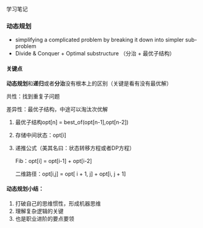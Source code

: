 学习笔记

### 动态规划

* simplifying a complicated problem by breaking it down into simpler sub-problem
* Divide & Conquer + Optimal substructure （分治 + 最优子结构）

#### 关键点

**动态规划**和**递归**或者**分治**没有根本上的区别（关键是看有没有最优解）

共性：找到重复子问题

差异性：最优子结构，中途可以淘汰次优解

1. 最优子结构opt[n] = best_of(opt[n-1],opt[n-2])

2. 存储中间状态：opt[i]

3. 递推公式（美其名曰：状态转移方程或者DP方程）

   Fib：opt[i] = opt[i-1] + opt[i-2]

   二维路径：opt[i,j] = opt[ i + 1, j] + opt[i, j + 1]

#### 动态规划小结：

1. 打破自己的思维惯性，形成机器思维
2. 理解复杂逻辑的关键
3. 也是职业进阶的要点要领